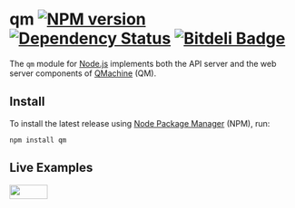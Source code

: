 # qm [![NPM version](https://badge.fury.io/js/qm.png)](http://badge.fury.io/js/qm) [![Dependency Status](https://gemnasium.com/qmachine/qm-nodejs.png)](https://gemnasium.com/qmachine/qm-nodejs) [![Bitdeli Badge](https://d2weczhvl823v0.cloudfront.net/qmachine/qm-nodejs/trend.png)](https://bitdeli.com/free "Bitdeli Badge")

The `qm` module for [Node.js](http://nodejs.org) implements both the API server
and the web server components of [QMachine](https://www.qmachine.org) (QM).

Install
-------

To install the latest release using [Node Package Manager](https://npmjs.org)
(NPM), run:

    npm install qm

Live Examples
-------------

<a href="https://runnable.com/qmachine" target="_blank"><img src="https://runnable.com/external/styles/assets/runnablebtn.png" style="width:67px;height:25px;"></a>

